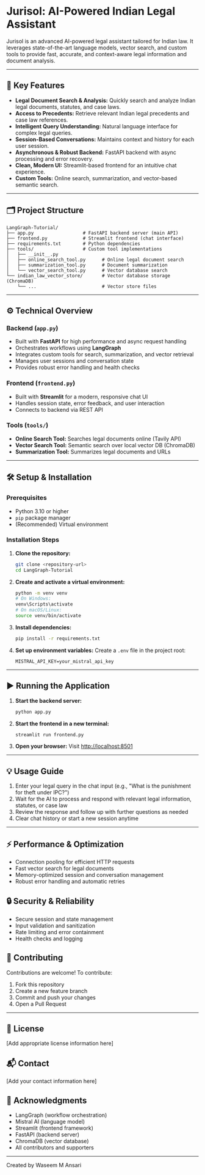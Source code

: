 

# Jurisol: AI-Powered Indian Legal Assistant

Jurisol is an advanced AI-powered legal assistant tailored for Indian law. It leverages state-of-the-art language models, vector search, and custom tools to provide fast, accurate, and context-aware legal information and document analysis.

---

## 🚀 Key Features

- **Legal Document Search & Analysis:** Quickly search and analyze Indian legal documents, statutes, and case laws.
- **Access to Precedents:** Retrieve relevant Indian legal precedents and case law references.
- **Intelligent Query Understanding:** Natural language interface for complex legal queries.
- **Session-Based Conversations:** Maintains context and history for each user session.
- **Asynchronous & Robust Backend:** FastAPI backend with async processing and error recovery.
- **Clean, Modern UI:** Streamlit-based frontend for an intuitive chat experience.
- **Custom Tools:** Online search, summarization, and vector-based semantic search.

---

## 🗂️ Project Structure

```
LangGraph-Tutorial/
├── app.py                  # FastAPI backend server (main API)
├── frontend.py             # Streamlit frontend (chat interface)
├── requirements.txt        # Python dependencies
├── tools/                  # Custom tool implementations
│   ├── __init__.py
│   ├── online_search_tool.py      # Online legal document search
│   ├── summarization_tool.py      # Document summarization
│   └── vector_search_tool.py      # Vector database search
└── indian_law_vector_store/       # Vector database storage (ChromaDB)
    └── ...                        # Vector store files
```

---

## ⚙️ Technical Overview

### Backend (`app.py`)
- Built with **FastAPI** for high performance and async request handling
- Orchestrates workflows using **LangGraph**
- Integrates custom tools for search, summarization, and vector retrieval
- Manages user sessions and conversation state
- Provides robust error handling and health checks

### Frontend (`frontend.py`)
- Built with **Streamlit** for a modern, responsive chat UI
- Handles session state, error feedback, and user interaction
- Connects to backend via REST API

### Tools (`tools/`)
- **Online Search Tool:** Searches legal documents online (Tavily API)
- **Vector Search Tool:** Semantic search over local vector DB (ChromaDB)
- **Summarization Tool:** Summarizes legal documents and URLs

---

## 🛠️ Setup & Installation

### Prerequisites
- Python 3.10 or higher
- `pip` package manager
- (Recommended) Virtual environment

### Installation Steps
1. **Clone the repository:**
   ```bash
   git clone <repository-url>
   cd LangGraph-Tutorial
   ```
2. **Create and activate a virtual environment:**
   ```bash
   python -m venv venv
   # On Windows:
   venv\Scripts\activate
   # On macOS/Linux:
   source venv/bin/activate
   ```
3. **Install dependencies:**
   ```bash
   pip install -r requirements.txt
   ```
4. **Set up environment variables:**
   Create a `.env` file in the project root:
   ```env
   MISTRAL_API_KEY=your_mistral_api_key
   ```

---

## ▶️ Running the Application

1. **Start the backend server:**
   ```bash
   python app.py
   ```
2. **Start the frontend in a new terminal:**
   ```bash
   streamlit run frontend.py
   ```
3. **Open your browser:**
   Visit [http://localhost:8501](http://localhost:8501)

---

## 💡 Usage Guide

1. Enter your legal query in the chat input (e.g., "What is the punishment for theft under IPC?")
2. Wait for the AI to process and respond with relevant legal information, statutes, or case law
3. Review the response and follow up with further questions as needed
4. Clear chat history or start a new session anytime

---

## ⚡ Performance & Optimization
- Connection pooling for efficient HTTP requests
- Fast vector search for legal documents
- Memory-optimized session and conversation management
- Robust error handling and automatic retries

## 🔒 Security & Reliability
- Secure session and state management
- Input validation and sanitization
- Rate limiting and error containment
- Health checks and logging

## 📝 Contributing
Contributions are welcome! To contribute:
1. Fork this repository
2. Create a new feature branch
3. Commit and push your changes
4. Open a Pull Request

---

## 📄 License
[Add appropriate license information here]

## 📬 Contact
[Add your contact information here]

## 🙏 Acknowledgments
- LangGraph (workflow orchestration)
- Mistral AI (language model)
- Streamlit (frontend framework)
- FastAPI (backend server)
- ChromaDB (vector database)
- All contributors and supporters

---

Created by Waseem M Ansari
